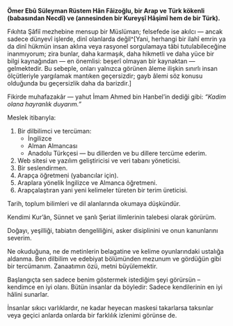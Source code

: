**Ömer Ebû Süleyman Rüstem Hân Fâizoğlu, bir Arap ve Türk kökenli (babasından Necdî) ve (annesinden bir Kureyşî Hâşimî hem de bir Türk).**

Fıkıhta Şâfiî mezhebine mensup bir Müslüman; felsefede ise akılcı — ancak sadece dünyevî işlerde, dinî olanlarda değil^[Yani, herhangi bir ilahî emrin ya da dinî hükmün insan aklına veya rasyonel sorgulamaya tâbi tutulabileceğine inanmıyorum; zira bunlar, daha karmaşık, daha hikmetli ve daha yüce bir bilgi kaynağından — en önemlisi: beşerî olmayan bir kaynaktan — gelmektedir. Bu sebeple, onları yalnızca görünen âleme ilişkin sınırlı insan ölçütleriyle yargılamak mantıken geçersizdir; gayb âlemi söz konusu olduğunda bu geçersizlik daha da barizdir.]

Fikirde muhafazakâr — yahut İmam Ahmed bin Hanbel’in dediği gibi: _“Kadim olana hayranlık duyarım.”_

Meslek itibarıyla:
1. Bir dilbilimci ve tercüman:  
	 - İngilizce  
	 - Alman Almancası  
	 - Anadolu Türkçesi — bu dillerden ve bu dillere tercüme ederim.
2. Web sitesi ve yazılım geliştiricisi ve veri tabanı yöneticisi.
3. Bir seslendirmen.
4. Arapça öğretmeni (yabancılar için).
5. Araplara yönelik İngilizce ve Almanca öğretmeni.
6. Arapçalaştıran yani yeni kelimeler türeten bir terim üreticisi.

Tarih, toplum bilimleri ve dil alanlarında okumaya düşkündür.

Kendimi Kur’ân, Sünnet ve şanlı Şeriat ilimlerinin talebesi olarak görürüm.

Doğayı, yeşilliği, tabiatın dengeliliğini, asker disiplinini ve onun kanunlarını severim.

Ne okuduğuna, ne de metinlerin belagatine ve kelime oyunlarındaki ustalığa aldanma. Ben dilbilim ve edebiyat bölümünden mezunum ve gördüğün gibi bir tercümanım. Zanaatımın özü, metni büyülemektir.

Başlangıçta sen sadece benim göstermek istediğim şeyi görürsün – kendimce en iyi olanı. Bütün insanlar da böyledir: Sadece kendilerinin en iyi hâlini sunarlar.

İnsanlar sıkıcı varlıklardır, ne kadar heyecan maskesi takarlarsa taksınlar veya geçici anlarda onlarda bir farklılık izlenimi görünse de.
